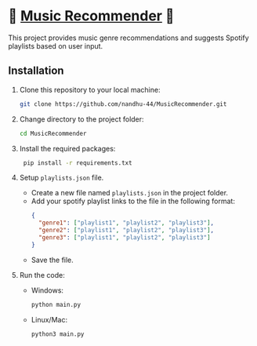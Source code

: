 # 🎵 [Music Recommender](https://github.com/nandhu-44/MusicRecommender) 🎵

This project provides music genre recommendations and suggests Spotify playlists based on user input.

## Installation

1. Clone this repository to your local machine:

   ```bash
   git clone https://github.com/nandhu-44/MusicRecommender.git
   ```

2. Change directory to the project folder:

   ```bash
   cd MusicRecommender
   ```

3. Install the required packages:

   ```bash
    pip install -r requirements.txt
   ```

4. Setup `playlists.json` file.
   - Create a new file named `playlists.json` in the project folder.
   - Add your spotify playlist links to the file in the following format:
     ```json
     {
       "genre1": ["playlist1", "playlist2", "playlist3"],
       "genre2": ["playlist1", "playlist2", "playlist3"],
       "genre3": ["playlist1", "playlist2", "playlist3"]
     }
     ```
   - Save the file.
5. Run the code:
   - Windows:
     ```bash
     python main.py
     ```
   - Linux/Mac:
     ```bash
     python3 main.py
     ```
